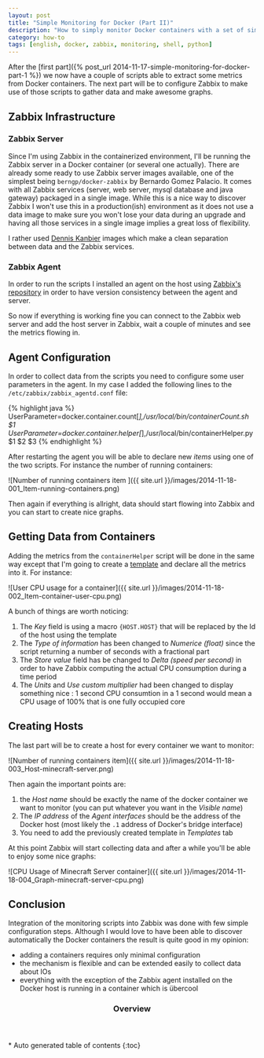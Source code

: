 ```yaml
---
layout: post
title: "Simple Monitoring for Docker (Part II)"
description: "How to simply monitor Docker containers with a set of simple scripts and Zabbix (Part I: collecting data)"
category: how-to
tags: [english, docker, zabbix, monitoring, shell, python]
---
```

After the [first part]({% post_url 2014-11-17-simple-monitoring-for-docker-part-1 %}) we now have a couple of scripts able to extract some metrics from Docker containers. The next part will be to configure Zabbix to make use of those scripts to gather data and make awesome graphs.

## Zabbix Infrastructure

### Zabbix Server

Since I'm using Zabbix in the containerized environment, I'll be running the Zabbix server in a Docker container (or several one actually). There are already some ready to use Zabbix server images available, one of the simplest being `berngp/docker-zabbix` by Bernardo Gomez Palacio. It comes with  all Zabbix services (server, web server, mysql database and java gateway) packaged in a single image. While this is a nice way to discover Zabbix I won't use this in a production(ish) environment as it does not use a data image to make sure you won't lose your data during an upgrade and having all those services in a single image implies a great loss of flexibility.

I rather used [Dennis Kanbier](https://github.com/dkanbier/docker-zabbix-server) images which make a clean separation between data and the Zabbix services.

### Zabbix Agent

In order to run the scripts I installed an agent on the host using [Zabbix's repository](https://www.zabbix.com/documentation/2.4/manual/installation/install_from_packages) in order to have version consistency between the agent and server.

So now if everything is working fine you can connect to the Zabbix web server and add the host server in Zabbix, wait a couple of minutes and see the metrics flowing in.

## Agent Configuration

In order to collect data from the scripts you need to configure some user parameters in the agent. In my case I added the following lines to the `/etc/zabbix/zabbix_agentd.conf` file:

{% highlight java %}
UserParameter=docker.container.count[*],/usr/local/bin/containerCount.sh $1
UserParameter=docker.container.helper[*],/usr/local/bin/containerHelper.py $1 $2 $3
{% endhighlight %}

After restarting the agent you will be able to declare new *items* using one of the two scripts. For instance the number of running containers:

![Number of running containers item ]({{ site.url }}/images/2014-11-18-001_Item-running-containers.png)

Then again if everything is allright, data should start flowing into Zabbix and you can start to create nice graphs.

## Getting Data from Containers

Adding the metrics from the `containerHelper` script will be done in the same way except that I'm going to create a [template](/downloads/2014-11-18-001_zbx_export_templates.xml) and declare all the metrics into it. For instance:

![User CPU usage for a container]({{ site.url }}/images/2014-11-18-002_Item-container-user-cpu.png)

A bunch of things are worth noticing:

1. The *Key* field is using a macro `{HOST.HOST}` that will be replaced by the Id of the host using the template
1. The *Type of information* has been changed to *Numerice (float)* since the script returning a number of seconds with a fractional part
1. The *Store value* field has be changed to *Delta (speed per second)* in order to have Zabbix computing the actual CPU consumption during a time period
1. The *Units* and *Use custom multiplier* had been changed to display something nice : 1 second CPU consumtion in a 1 second would mean a CPU usage of 100% that is one fully occupied core

## Creating Hosts

The last part will be to create a host for every container we want to monitor:

![Number of running containers item]({{ site.url }}/images/2014-11-18-003_Host-minecraft-server.png)

Then again the important points are:

1. the *Host name* should be exactly the name of the docker container we want to monitor (you can put whatever you want in the *Visible name*)
1. The *IP address* of the *Agent interfaces* should be the address of the Docker host (most likely the `.1` address of Docker's bridge interface)
1. You need to add the previously created template in *Templates* tab

At this point Zabbix will start collecting data and after a while you'll be able to enjoy some nice graphs:

![CPU Usage of Minecraft Server container]({{ site.url }}/images/2014-11-18-004_Graph-minecraft-server-cpu.png)

## Conclusion

Integration of the monitoring scripts into Zabbix was done with few simple configuration steps. Although I would love to have been able to discover automatically the Docker containers the result is quite good in my opinion:

- adding a containers requires only minimal configuration
- the mechanism is flexible and can be extended easily to collect data about IOs
- everything with the exception of the Zabbix agent installed on the Docker host is running in a container which is übercool

<section id="table-of-contents" class="toc">
<header>
<h3>Overview</h3>
</header>
<div id="drawer" markdown="1">
*  Auto generated table of contents
{:toc}
</div>
</section><!-- /#table-of-contents -->
